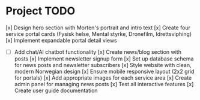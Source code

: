 # Project TODO

[x] Design hero section with Morten's portrait and intro text
[x] Create four service portal cards (Fysisk helse, Mental styrke, Dronefilm, Idrettsviphing)
[x] Implement expandable portal detail views
- [ ] Add chat/AI chatbot functionality
[x] Create news/blog section with posts
[x] Implement newsletter signup form
[x] Set up database schema for news posts and newsletter subscribers
[x] Style website with clean, modern Norwegian design
[x] Ensure mobile responsive layout (2x2 grid for portals)
[x] Add appropriate images for each service area
[x] Create admin panel for managing news posts
[x] Test all interactive features
[x] Create user guide documentation
